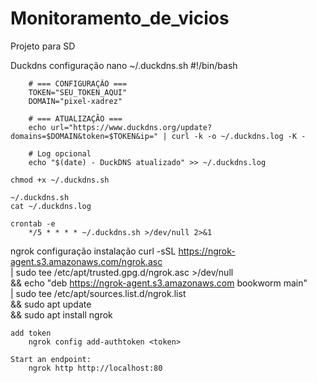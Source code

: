 # Monitoramento_de_vicios
Projeto para SD

Duckdns configuração
    nano ~/.duckdns.sh
        #!/bin/bash

        # === CONFIGURAÇÃO ===
        TOKEN="SEU_TOKEN_AQUI"
        DOMAIN="pixel-xadrez"

        # === ATUALIZAÇÃO ===
        echo url="https://www.duckdns.org/update?domains=$DOMAIN&token=$TOKEN&ip=" | curl -k -o ~/.duckdns.log -K -

        # Log opcional
        echo "$(date) - DuckDNS atualizado" >> ~/.duckdns.log

    chmod +x ~/.duckdns.sh

    ~/.duckdns.sh
    cat ~/.duckdns.log

    crontab -e
        */5 * * * * ~/.duckdns.sh >/dev/null 2>&1

ngrok configuração
    instalação
        curl -sSL https://ngrok-agent.s3.amazonaws.com/ngrok.asc \
        | sudo tee /etc/apt/trusted.gpg.d/ngrok.asc >/dev/null \
        && echo "deb https://ngrok-agent.s3.amazonaws.com bookworm main" \
        | sudo tee /etc/apt/sources.list.d/ngrok.list \
        && sudo apt update \
        && sudo apt install ngrok
    
    add token
        ngrok config add-authtoken <token>

    Start an endpoint:
        ngrok http http://localhost:80